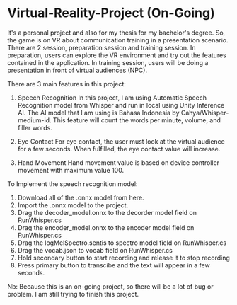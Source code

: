 # Virtual-Reality-Project (On-Going)
It's a personal project and also for my thesis for my bachelor's degree. So, the game is on VR about communication training in a presentation scenario.
There are 2 session, preparation session and training session. In preparation, users can explore the VR environment and try out the features contained in the application. In training session, users will be doing a presentation in front of virtual audiences (NPC). 

There are 3 main features in this project:
1. Speech Recognition
In this project, I am using Automatic Speech Recognition model from Whisper and run in local using Unity Inference AI. The AI model that I am using is Bahasa Indonesia by Cahya/Whisper-medium-id. This feature will count the words per minute, volume, and filler words.

3. Eye Contact
For eye contact, the user must look at the virtual audience for a few seconds. When fulfilled, the eye contact value will increase.

4. Hand Movement
Hand movement value is based on device controller movement with maximum value 100.
   
To Implement the speech recognition model:
1. Download all of the .onnx model from here.
2. Import the .onnx model to the project.
3. Drag the decoder_model.onnx to the decorder model field on RunWhisper.cs
4. Drag the encoder_model.onnx to the encoder model field on RunWhisper.cs
5. Drag the logMelSpectro.sentis to spectro model field on RunWhisper.cs
6. Drag the vocab.json to vocab field on RunWhisper.cs
7. Hold secondary button to start recording and release it to stop recording
8. Press primary button to transcibe and the text will appear in a few seconds.

Nb: Because this is an on-going project, so there will be a lot of bug or problem. I am still trying to finish this project.

